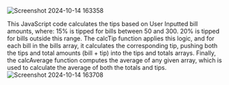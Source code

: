 ![Screenshot 2024-10-14 163358](https://github.com/user-attachments/assets/cabd96b6-f7d8-4541-b5f3-fd6c32b77a60)

This JavaScript code calculates the tips based on User Inputted bill amounts,
where: 15% is tipped for bills between 50 and 300. 20% is tipped for bills outside this range.
The calcTip function applies this logic, and for each bill in the bills array, it calculates the corresponding tip,
pushing both the tips and total amounts (bill + tip) into the tips and totals arrays.
Finally, the calcAverage function computes the average of any given array,
which is used to calculate the average of both the totals and tips.
![Screenshot 2024-10-14 163708](https://github.com/user-attachments/assets/6c2e6c48-c613-41e2-bfdb-94d943a9ec81)
